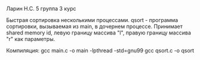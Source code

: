 Ларин Н.С. 5 группа 3 курс

Быстрая сортировка несколькими процессами.
qsort - программа сортировки, вызываемая из main, в дочернем процессе. Принимает shared memory id, левую границу массива "l", правую границу массива "r" как параметры.

Компиляция:
gcc main.c -o main -lpthread -std=gnu99
gcc qsort.c -o qsort
